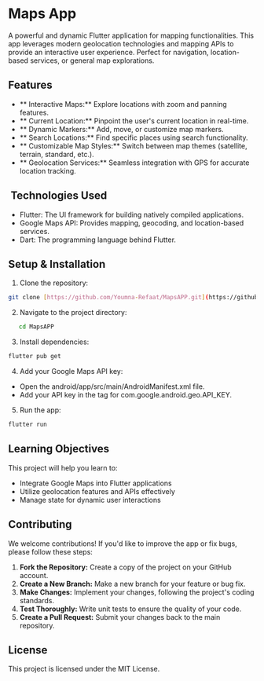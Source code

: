 #  Maps App

A powerful and dynamic Flutter application for mapping functionalities. This app leverages modern geolocation technologies and mapping APIs to provide an interactive user experience. Perfect for navigation, location-based services, or general map explorations.

##  Features

* ** Interactive Maps:** Explore locations with zoom and panning features.
* ** Current Location:** Pinpoint the user's current location in real-time.
* ️** Dynamic Markers:** Add, move, or customize map markers.
* ** Search Locations:** Find specific places using search functionality.
* ** Customizable Map Styles:** Switch between map themes (satellite, terrain, standard, etc.).
* ** Geolocation Services:** Seamless integration with GPS for accurate location tracking.

## ️ Technologies Used

* Flutter: The UI framework for building natively compiled applications.
* Google Maps API: Provides mapping, geocoding, and location-based services.
* Dart: The programming language behind Flutter.

##  Setup & Installation

1. Clone the repository:

```bash
git clone [https://github.com/Youmna-Refaat/MapsAPP.git](https://github.com/Youmna-Refaat/MapsAPP.git)
```
2. Navigate to the project directory:
```bash
   cd MapsAPP
```
3. Install dependencies:
```bash
flutter pub get
```
4. Add your Google Maps API key:
* Open the android/app/src/main/AndroidManifest.xml file.
* Add your API key in the <meta-data> tag for com.google.android.geo.API_KEY.
5. Run the app:
```bash
flutter run
```

## Learning Objectives
This project will help you learn to:

* Integrate Google Maps into Flutter applications
* Utilize geolocation features and APIs effectively
* Manage state for dynamic user interactions

## Contributing

We welcome contributions! If you'd like to improve the app or fix bugs, please follow these steps:

1. **Fork the Repository:** Create a copy of the project on your GitHub account.
2. **Create a New Branch:** Make a new branch for your feature or bug fix.
3. **Make Changes:** Implement your changes, following the project's coding standards.
4. **Test Thoroughly:** Write unit tests to ensure the quality of your code.
5. **Create a Pull Request:** Submit your changes back to the main repository.

## License

This project is licensed under the MIT License. 
